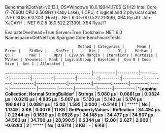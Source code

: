 
BenchmarkDotNet=v0.13.1, OS=Windows 10.0.19044.1706 (21H2)
Intel Core i7-7660U CPU 2.50GHz (Kaby Lake), 1 CPU, 4 logical and 2 physical cores
.NET SDK=6.0.300
  [Host]     : .NET 6.0.5 (6.0.522.21309), X64 RyuJIT
  Job-XJCAYH : .NET 6.0.5 (6.0.522.21309), X64 RyuJIT

EvaluateOverhead=True  Server=True  Toolchain=.NET 6.0  
Namespace=DotNetTips.Spargine.Core.BenchmarkTests  

                                     Method | Categories |      Mean |     Error |    StdDev |    StdErr |       Min |        Q1 |    Median |        Q3 |       Max |      Op/s | CI99.9% Margin | Iterations | Kurtosis | MValue | Skewness | Rank | LogicalGroup | Baseline |  Gen 0 | Code Size |  Gen 1 | Allocated |
------------------------------------------- |----------- |----------:|----------:|----------:|----------:|----------:|----------:|----------:|----------:|----------:|----------:|---------------:|-----------:|---------:|-------:|---------:|-----:|------------- |--------- |-------:|----------:|-------:|----------:|
 **'Looping Collection: Normal StringBuilder'** |    **Strings** |  **5.080 μs** | **0.0881 μs** | **0.0824 μs** | **0.0213 μs** |  **4.935 μs** |  **5.007 μs** |  **5.120 μs** |  **5.142 μs** |  **5.174 μs** | **196,841.3** |      **0.0881 μs** |      **15.00** |    **1.595** |  **2.000** |  **-0.5149** |    **1** |            ***** |       **No** | **1.1749** |      **3 KB** | **0.0076** |     **11 KB** |
                          **GetPropertyValues** | **Reflection** | **34.494 μs** | **0.2344 μs** | **0.1830 μs** | **0.0528 μs** | **34.148 μs** | **34.477 μs** | **34.507 μs** | **34.583 μs** | **34.790 μs** |  **28,990.5** |      **0.2344 μs** |      **12.00** |    **2.627** |  **2.000** |  **-0.6283** |    **2** |            ***** |       **No** | **0.6714** |      **2 KB** |      **-** |      **6 KB** |
